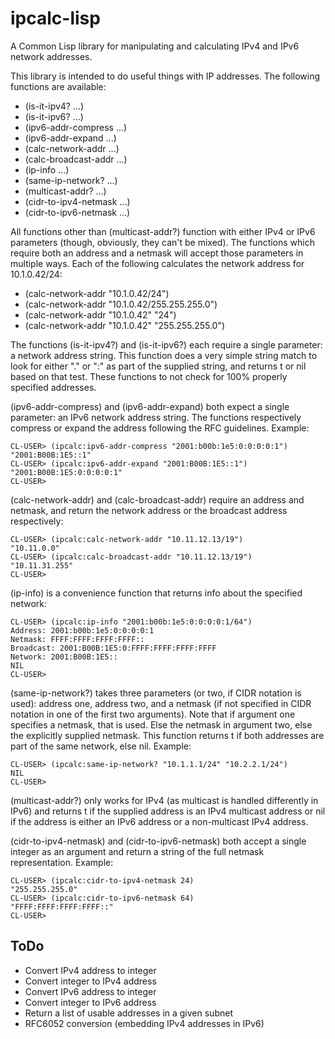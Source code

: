 # ipcalc-lisp
A Common Lisp library for manipulating and calculating IPv4 and IPv6
network addresses.

This library is intended to do useful things with IP addresses. The following functions are available:

* (is-it-ipv4? ...)
* (is-it-ipv6? ...)
* (ipv6-addr-compress ...)
* (ipv6-addr-expand ...)
* (calc-network-addr ...)
* (calc-broadcast-addr ...)
* (ip-info ...)
* (same-ip-network? ...)
* (multicast-addr? ...)
* (cidr-to-ipv4-netmask ...)
* (cidr-to-ipv6-netmask ...)

All functions other than (multicast-addr?) function with either IPv4 or IPv6 parameters (though, obviously, they can't be mixed). The functions which require both an address and a netmask will accept those parameters in multiple ways. Each of the following calculates the network address for 10.1.0.42/24:

* (calc-network-addr "10.1.0.42/24")
* (calc-network-addr "10.1.0.42/255.255.255.0")
* (calc-network-addr "10.1.0.42" "24")
* (calc-network-addr "10.1.0.42" "255.255.255.0")

The functions (is-it-ipv4?) and (is-it-ipv6?) each require a single parameter: a network address string. This function does a very simple string match to look for either "." or ":" as part of the supplied string, and returns t or nil based on that test. These functions to not check for 100% properly specified addresses.

(ipv6-addr-compress) and (ipv6-addr-expand) both expect a single parameter: an IPv6 network address string. The functions respectively compress or expand the address following the RFC guidelines. Example:

```
CL-USER> (ipcalc:ipv6-addr-compress "2001:b00b:1e5:0:0:0:0:1")
"2001:B00B:1E5::1"
CL-USER> (ipcalc:ipv6-addr-expand "2001:B00B:1E5::1")
"2001:B00B:1E5:0:0:0:0:1"
CL-USER>
```

(calc-network-addr) and (calc-broadcast-addr) require an address and netmask, and return the network address or the broadcast address respectively:

```
CL-USER> (ipcalc:calc-network-addr "10.11.12.13/19")
"10.11.0.0"
CL-USER> (ipcalc:calc-broadcast-addr "10.11.12.13/19")
"10.11.31.255"
CL-USER>
```

(ip-info) is a convenience function that returns info about the specified network:

```
CL-USER> (ipcalc:ip-info "2001:b00b:1e5:0:0:0:0:1/64")
Address: 2001:b00b:1e5:0:0:0:0:1
Netmask: FFFF:FFFF:FFFF:FFFF::
Broadcast: 2001:B00B:1E5:0:FFFF:FFFF:FFFF:FFFF
Network: 2001:B00B:1E5::
NIL
CL-USER>
```

(same-ip-network?) takes three parameters (or two, if CIDR notation is used):  address one, address two, and a netmask (if not specified in CIDR notation in one of the first two arguments). Note that if argument one specifies a netmask, that is used. Else the netmask in argument two, else the explicitly supplied netmask. This function returns t if both addresses are part of the same network, else nil. Example:

```
CL-USER> (ipcalc:same-ip-network? "10.1.1.1/24" "10.2.2.1/24")
NIL
CL-USER>
```

(multicast-addr?) only works for IPv4 (as multicast is handled differently in IPv6) and returns t if the supplied address is an IPv4 multicast address or nil if the address is either an IPv6 address or a non-multicast IPv4 address.

(cidr-to-ipv4-netmask) and (cidr-to-ipv6-netmask) both accept a single integer as an argument and return a string of the full netmask representation. Example:

```
CL-USER> (ipcalc:cidr-to-ipv4-netmask 24)
"255.255.255.0"
CL-USER> (ipcalc:cidr-to-ipv6-netmask 64)
"FFFF:FFFF:FFFF:FFFF::"
CL-USER>
```

## ToDo
* Convert IPv4 address to integer
* Convert integer to IPv4 address
* Convert IPv6 address to integer
* Convert integer to IPv6 address
* Return a list of usable addresses in a given subnet
* RFC6052 conversion (embedding IPv4 addresses in IPv6)
